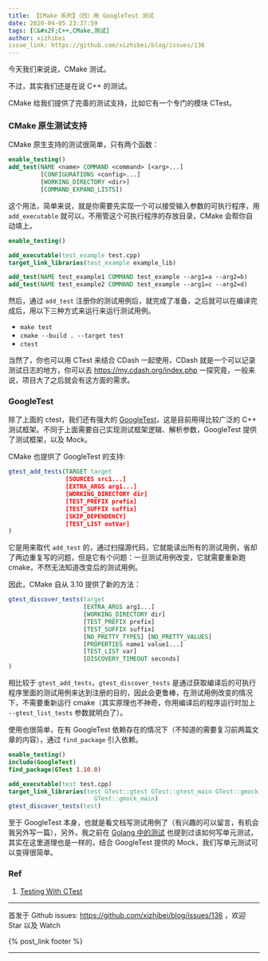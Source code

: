 ```yaml
---
title: 【CMake 系列】（四）用 GoogleTest 测试
date: 2020-04-05 23:37:59
tags: [C&#x2F;C++,CMake,测试]
author: xizhibei
issue_link: https://github.com/xizhibei/blog/issues/136
---
```

<!-- en_title: cmake-4-test-with-google-test -->

今天我们来说说，CMake 测试。

不过，其实我们还是在说 C++ 的测试。

CMake 给我们提供了完善的测试支持，比如它有一个专门的模块 CTest。

### CMake 原生测试支持

CMake 原生支持的测试很简单，只有两个函数：

```cmake
enable_testing()
add_test(NAME <name> COMMAND <command> [<arg>...]
         [CONFIGURATIONS <config>...]
         [WORKING_DIRECTORY <dir>]
         [COMMAND_EXPAND_LISTS])
```

这个用法，简单来说，就是你需要先实现一个可以接受输入参数的可执行程序，用 `add_executable` 就可以，不用管这个可执行程序的存放目录，CMake 会帮你自动填上。

```cmake
enable_testing()

add_executable(test_example test.cpp)
target_link_libraries(test_example example_lib)

add_test(NAME test_example1 COMMAND test_example --arg1=a --arg2=b)
add_test(NAME test_example2 COMMAND test_example --arg1=c --arg2=d)
```

然后，通过 `add_test` 注册你的测试用例后，就完成了准备，之后就可以在编译完成后，用以下三种方式来运行来运行测试用例。

-   `make test`
-   `cmake --build . --target test`
-   `ctest`

当然了，你也可以用 CTest 来结合 CDash 一起使用，CDash 就是一个可以记录测试日志的地方，你可以去 <https://my.cdash.org/index.php> 一探究竟，一般来说，项目大了之后就会有这方面的需求。

### GoogleTest

除了上面的 ctest，我们还有强大的 [GoogleTest](https://github.com/google/googletest)，这是目前用得比较广泛的 C++ 测试框架。不同于上面需要自己实现测试框架逻辑、解析参数，GoogleTest 提供了测试框架，以及 Mock。

CMake 也提供了 GoogleTest 的支持:

```cmake
gtest_add_tests(TARGET target
                [SOURCES src1...]
                [EXTRA_ARGS arg1...]
                [WORKING_DIRECTORY dir]
                [TEST_PREFIX prefix]
                [TEST_SUFFIX suffix]
                [SKIP_DEPENDENCY]
                [TEST_LIST outVar]
)
```

它是用来取代 `add_test` 的，通过扫描源代码，它就能读出所有的测试用例，省却了两边重复写的问题，但是它有个问题：一旦测试用例改变，它就需要重新跑 cmake，不然无法知道改变后的测试用例。

因此，CMake 自从 3.10 提供了新的方法：

```cmake
gtest_discover_tests(target
                     [EXTRA_ARGS arg1...]
                     [WORKING_DIRECTORY dir]
                     [TEST_PREFIX prefix]
                     [TEST_SUFFIX suffix]
                     [NO_PRETTY_TYPES] [NO_PRETTY_VALUES]
                     [PROPERTIES name1 value1...]
                     [TEST_LIST var]
                     [DISCOVERY_TIMEOUT seconds]
)
```

相比较于 `gtest_add_tests`，`gtest_discover_tests` 是通过获取编译后的可执行程序里面的测试用例来达到注册的目的，因此会更鲁棒，在测试用例改变的情况下，不需要重新运行 cmake（其实原理也不神奇，你用编译后的程序运行时加上 `--gtest_list_tests` 参数就明白了）。

使用也很简单，在有 GoogleTest 依赖存在的情况下（不知道的需要复习前两篇文章的内容），通过 `find_package` 引入依赖。

```cmake
enable_testing()
include(GoogleTest)
find_package(GTest 1.10.0)

add_executable(test test.cpp)
target_link_libraries(test GTest::gtest GTest::gtest_main GTest::gmock
                        GTest::gmock_main)
gtest_discover_tests(test)
```

至于 GoogleTest 本身，也就是看文档写测试用例了（有兴趣的可以留言，有机会我另外写一篇），另外，我之前在 [Golang 中的测试](https://github.com/xizhibei/blog/issues/95) 也提到过该如何写单元测试，其实在这里道理也是一样的，结合 GoogleTest 提供的 Mock，我们写单元测试可以变得很简单。

### Ref

1.  [Testing With CTest](https://gitlab.kitware.com/cmake/community/-/wikis/doc/ctest/Testing-With-CTest)


***
首发于 Github issues: https://github.com/xizhibei/blog/issues/136 ，欢迎 Star 以及 Watch

{% post_link footer %}
***